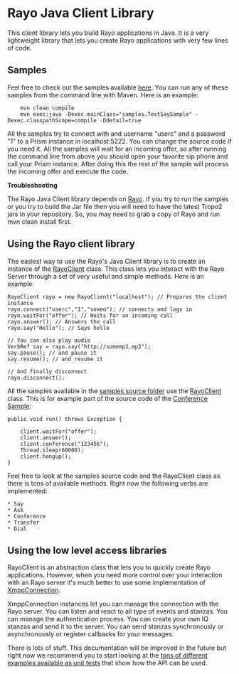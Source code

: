 # Rayo Java Client Library

This client library lets you build Rayo applications in Java. It is a very lightweight library that lets you create Rayo applications with very few lines of code. 

## Samples

Feel free to check out the samples available [here](https://github.com/rayo/rayo-server/tree/master/rayo-java-client/src/main/java/samples). You can run any of these samples from the command line with Maven. Here is an example:

        mvn clean compile
        mvn exec:java -Dexec.mainClass="samples.TextSaySample" -Dexec.classpathScope=compile -Ddetail=true

All the samples try to connect with and username "userc" and a password "1" to a Prism instance in localhost:5222. You can change the source code if you need it. All the samples will wait for an incoming offer, so after running the command line from above you should open your favorite sip phone and call your Prism instance. After doing this the rest of the sample will process the incoming offer and execute the code.   
 
**Troubleshooting**

The Rayo Java Client library depends on [Rayo](http://www.github.com/rayo/rayo-server). If you try to run the samples or you try to build the Jar file then you will need to have the latest Tropo2 jars in your repository. So, you may need to grab a copy of Rayo and run mvn clean install first.

## Using the Rayo client library 

The easiest way to use the Rayo's Java Client library is to create an instance of the [RayoClient](https://github.com/rayo/rayo-server/blob/master/rayo-java-client/src/main/java/com/voxeo/rayo/client/RayoClient.java) class. This class lets you interact with the Rayo Server through a set of very useful and simple methods. Here is an example:

	RayoClient rayo = new RayoClient("localhost"); // Prepares the client instance
	rayo.connect("userc","1","voxeo"); // connects and logs in
	rayo.waitFor("offer"); // Waits for an incoming call
	rayo.answer(); // Answers the call
	rayo.say("Hello"); // Says hello

	// You can also play audio
	VerbRef say = rayo.say("http://somemp3.mp3");
	say.pause(); // and pause it
	say.resume(); // and resume it

	// And finally disconnect
	rayo.disconnect();

All the samples available in the [samples source folder](https://github.com/rayo/rayo-server/tree/master/rayo-java-client/src/main/java/samples) use the [RayoClient](https://github.com/rayo/rayo-server/blob/master/rayo-java-client/src/main/java/com/voxeo/rayo/client/RayoClient.java) class. This is for example part of the source code of the [Conference Sample](https://github.com/rayo/rayo-server/tree/master/rayo-java-client/src/main/java/samples):

	public void run() throws Exception {
		
		client.waitFor("offer");
		client.answer();
		client.conference("123456");
		Thread.sleep(60000);
		client.hangup();
	}


Feel free to look at the samples source code and the RayoClient class as there is tons of available methods. Right now the following verbs are implemented:

	* Say
	* Ask
	* Conference
	* Transfer
	* Dial

## Using the low level access libraries

RayoClient is an abstraction class that lets you to quickly create Rayo applications. However, when you need more control over your interaction with an Rayo server it's much better to use some implementation of [XmppConnection](https://github.com/rayo/rayo-server/blob/master/rayo-java-client/src/main/java/com/voxeo/rayo/client/SimpleXmppConnection.java). 

XmppConnection instances let you can manage the connection with the Rayo server. You can listen and react to all type of events and stanzas. You can manage the authentication process. You can create your own IQ stanzas and send it to the server. You can send stanzas synchronously or asynchronously or register callbacks for your messages. 

There is lots of stuff. This documentation will be improved in the future but right now we recommend you to start looking at the [tons of different examples available as unit tests](https://github.com/rayo/rayo-server/tree/master/rayo-java-client/src/test/java/com/voxeo/rayo/client/test) that show how the API can be used. 

